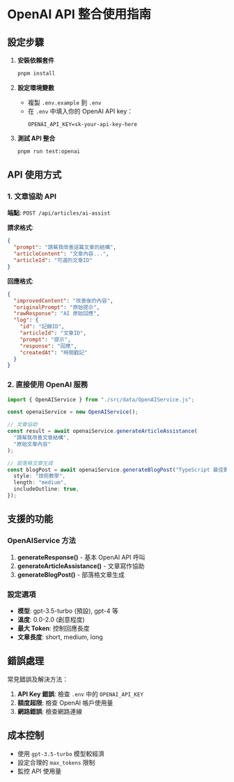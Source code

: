 # OpenAI API 整合使用指南

## 設定步驟

1. **安裝依賴套件**

   ```bash
   pnpm install
   ```

2. **設定環境變數**

   - 複製 `.env.example` 到 `.env`
   - 在 `.env` 中填入你的 OpenAI API key：
     ```
     OPENAI_API_KEY=sk-your-api-key-here
     ```

3. **測試 API 整合**
   ```bash
   pnpm run test:openai
   ```

## API 使用方式

### 1. 文章協助 API

**端點**: `POST /api/articles/ai-assist`

**請求格式**:

```json
{
  "prompt": "請幫我改善這篇文章的結構",
  "articleContent": "文章內容...",
  "articleId": "可選的文章ID"
}
```

**回應格式**:

```json
{
  "improvedContent": "改善後的內容",
  "originalPrompt": "原始提示",
  "rawResponse": "AI 原始回應",
  "log": {
    "id": "記錄ID",
    "articleId": "文章ID",
    "prompt": "提示",
    "response": "回應",
    "createdAt": "時間戳記"
  }
}
```

### 2. 直接使用 OpenAI 服務

```typescript
import { OpenAIService } from "./src/data/OpenAIService.js";

const openaiService = new OpenAIService();

// 文章協助
const result = await openaiService.generateArticleAssistance(
  "請幫我改善文章結構",
  "原始文章內容"
);

// 部落格文章生成
const blogPost = await openaiService.generateBlogPost("TypeScript 最佳實務", {
  style: "技術教學",
  length: "medium",
  includeOutline: true,
});
```

## 支援的功能

### OpenAIService 方法

1. **generateResponse()** - 基本 OpenAI API 呼叫
2. **generateArticleAssistance()** - 文章寫作協助
3. **generateBlogPost()** - 部落格文章生成

### 設定選項

- **模型**: gpt-3.5-turbo (預設), gpt-4 等
- **溫度**: 0.0-2.0 (創意程度)
- **最大 Token**: 控制回應長度
- **文章長度**: short, medium, long

## 錯誤處理

常見錯誤及解決方法：

1. **API Key 錯誤**: 檢查 `.env` 中的 `OPENAI_API_KEY`
2. **額度超限**: 檢查 OpenAI 帳戶使用量
3. **網路錯誤**: 檢查網路連線

## 成本控制

- 使用 `gpt-3.5-turbo` 模型較經濟
- 設定合理的 `max_tokens` 限制
- 監控 API 使用量
